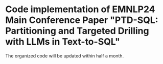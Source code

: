 # Code implementation of EMNLP24 Main Conference Paper "PTD-SQL: Partitioning and Targeted Drilling with LLMs in Text-to-SQL"

The organized code will be updated within half a month. 

